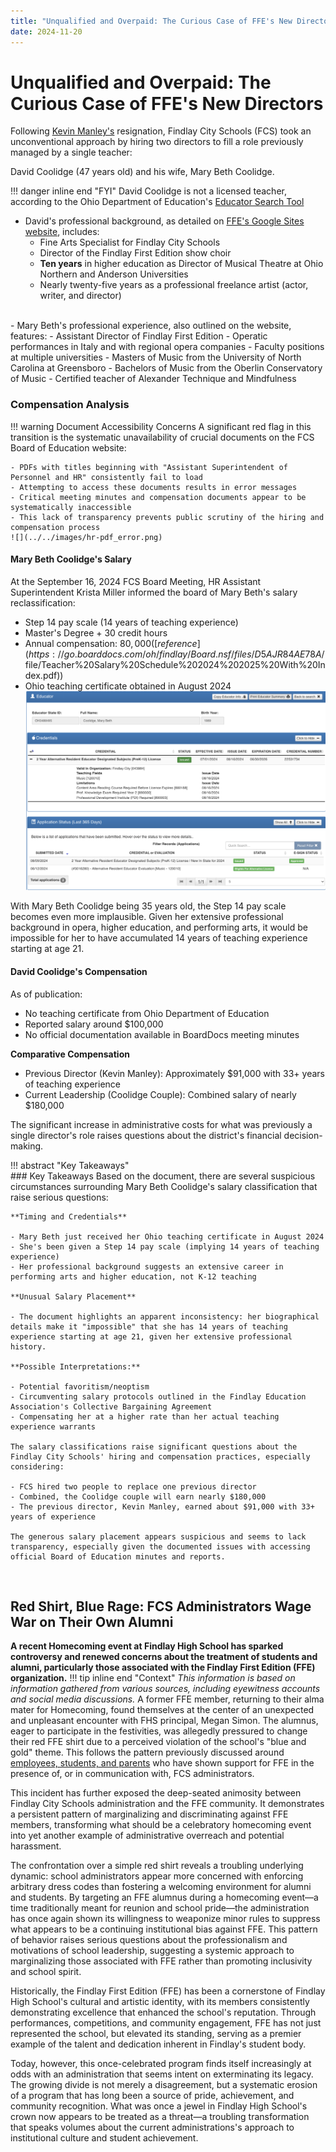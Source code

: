 ```yaml
---
title: "Unqualified and Overpaid: The Curious Case of FFE's New Directors"
date: 2024-11-20
---  
```


# **Unqualified and Overpaid: The Curious Case of FFE's New Directors**
Following [Kevin Manley's](manley_rebuttal.md) resignation, Findlay City Schools (FCS) took an unconventional approach by hiring two directors to fill a role previously managed by a single teacher:

David Coolidge (47 years old) and his wife, Mary Beth Coolidge.  

!!! danger inline end  "FYI"
    David Coolidge is not a licensed teacher, according to the Ohio Department of Education's [Educator Search Tool](https://core.ode.state.oh.us/Core4/ODE.CORE.Lic.Profile.Public.UI/)
- David's professional background, as detailed on [FFE's Google Sites website](https://sites.google.com/findlaycityschools.org/findlayfirstedition/directors), includes:  
    - Fine Arts Specialist for Findlay City Schools  
    - Director of the Findlay First Edition show choir  
    - **Ten years** in higher education as Director of Musical Theatre at Ohio Northern and Anderson Universities  
    - Nearly twenty-five years as a professional freelance artist (actor, writer, and director)  
<br>
- Mary Beth's professional experience, also outlined on the website, features:  
    - Assistant Director of Findlay First Edition  
    - Operatic performances in Italy and with regional opera companies  
    - Faculty positions at multiple universities  
    - Masters of Music from the University of North Carolina at Greensboro  
    - Bachelors of Music from the Oberlin Conservatory of Music  
    - Certified teacher of Alexander Technique and Mindfulness  

<!-- more -->

### Compensation Analysis

!!! warning Document Accessibility Concerns
    A significant red flag in this transition is the systematic unavailability of crucial documents on the FCS Board of Education website:

    - PDFs with titles beginning with "Assistant Superintendent of Personnel and HR" consistently fail to load
    - Attempting to access these documents results in error messages
    - Critical meeting minutes and compensation documents appear to be systematically inaccessible
    - This lack of transparency prevents public scrutiny of the hiring and compensation process
    ![](../../images/hr-pdf_error.png)  
#### Mary Beth Coolidge's Salary
At the September 16, 2024 FCS Board Meeting, HR Assistant Superintendent Krista Miller informed the board of Mary Beth's salary reclassification:

- Step 14 pay scale (14 years of teaching experience)
- Master's Degree + 30 credit hours
- Annual compensation: $80,000 ([reference](https://go.boarddocs.com/oh/findlay/Board.nsf/files/D5AJR84AE78A/$file/Teacher%20Salary%20Schedule%202024%202025%20With%20Index.pdf))
- Ohio teaching certificate obtained in August 2024
![](../../images/mary-beth-coolidge-teaching-certificate.png)

With Mary Beth Coolidge being 35 years old, the Step 14 pay scale becomes even more implausible. Given her extensive professional background in opera, higher education, and performing arts, it would be impossible for her to have accumulated 14 years of teaching experience starting at age 21.

#### David Coolidge's Compensation
As of publication:

- No teaching certificate from Ohio Department of Education
- Reported salary around $100,000
- No official documentation available in BoardDocs meeting minutes

**Comparative Compensation**  

- Previous Director (Kevin Manley): Approximately $91,000 with 33+ years of teaching experience  
- Current Leadership (Coolidge Couple): Combined salary of nearly $180,000  

The significant increase in administrative costs for what was previously a single director's role raises questions about the district's financial decision-making.  

!!! abstract "Key Takeaways"  
    ### Key Takeaways
    Based on the document, there are several suspicious circumstances surrounding Mary Beth Coolidge's salary classification that raise serious questions:

    **Timing and Credentials**  

    - Mary Beth just received her Ohio teaching certificate in August 2024  
    - She's been given a Step 14 pay scale (implying 14 years of teaching experience)  
    - Her professional background suggests an extensive career in performing arts and higher education, not K-12 teaching  

    **Unusual Salary Placement**  

    - The document highlights an apparent inconsistency: her biographical details make it "impossible" that she has 14 years of teaching experience starting at age 21, given her extensive professional history.

    **Possible Interpretations:**

    - Potential favoritism/neoptism
    - Circumventing salary protocols outlined in the Findlay Education Association's Collective Bargaining Agreement
    - Compensating her at a higher rate than her actual teaching experience warrants

    The salary classifications raise significant questions about the Findlay City Schools' hiring and compensation practices, especially considering:

    - FCS hired two people to replace one previous director  
    - Combined, the Coolidge couple will earn nearly $180,000  
    - The previous director, Kevin Manley, earned about $91,000 with 33+ years of experience  

    The generous salary placement appears suspicious and seems to lack transparency, especially given the documented issues with accessing official Board of Education minutes and reports.

<br>  

## Red Shirt, Blue Rage: FCS Administrators Wage War on Their Own Alumni

**A recent Homecoming event at Findlay High School has sparked controversy and renewed concerns about the treatment of students and alumni, particularly those associated with the Findlay First Edition (FFE) organization.**
!!! tip inline end "Context"
    *This information is based on information gathered from various sources, including eyewitness accounts and social media discussions.*
A former FFE member, returning to their alma mater for Homecoming, found themselves at the center of an unexpected and unpleasant encounter with FHS principal, Megan Simon. The alumnus, eager to participate in the festivities, was allegedly pressured to change their red FFE shirt due to a perceived violation of the school's "blue and gold" theme. This follows the pattern previously discussed around [employees, students, and parents](../../sections/Key%20Information%20from%20the%20PIR.md#3-derogatory-comments-about-ffe-personnel) who have shown support for FFE in the presence of, or in communication with, FCS administrators. 

This incident has further exposed the deep-seated animosity between Findlay City Schools administration and the FFE community. It demonstrates a persistent pattern of marginalizing and discriminating against FFE members, transforming what should be a celebratory homecoming event into yet another example of administrative overreach and potential harassment.  

The confrontation over a simple red shirt reveals a troubling underlying dynamic: school administrators appear more concerned with enforcing arbitrary dress codes than fostering a welcoming environment for alumni and students. By targeting an FFE alumnus during a homecoming event—a time traditionally meant for reunion and school pride—the administration has once again shown its willingness to weaponize minor rules to suppress what appears to be a continuing institutional bias against FFE. This pattern of behavior raises serious questions about the professionalism and motivations of school leadership, suggesting a systemic approach to marginalizing those associated with FFE rather than promoting inclusivity and school spirit.  

Historically, the Findlay First Edition (FFE) has been a cornerstone of Findlay High School's cultural and artistic identity, with its members consistently demonstrating excellence that enhanced the school's reputation. Through performances, competitions, and community engagement, FFE has not just represented the school, but elevated its standing, serving as a premier example of the talent and dedication inherent in Findlay's student body.  

Today, however, this once-celebrated program finds itself increasingly at odds with an administration that seems intent on exterminating its legacy. The growing divide is not merely a disagreement, but a systematic erosion of a program that has long been a source of pride, achievement, and community recognition. What was once a jewel in Findlay High School's crown now appears to be treated as a threat—a troubling transformation that speaks volumes about the current administrations's approach to institutional culture and student achievement.